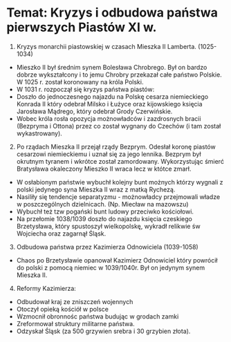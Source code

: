 # Temat: Kryzys i odbudowa państwa pierwszych Piastów XI w.
1. Kryzys monarchii piastowskiej w czasach Mieszka II Lamberta. (1025-1034)
- Mieszko II był średnim synem Bolesława Chrobrego. Był on bardzo dobrze wykształcony i to jemu Chrobry przekazał całe państwo Polskie. W 1025 r. został koronowany na króla Polski.
- W 1031 r. rozpoczął się kryzys państwa piastów:
- Doszło do jednoczesnego najazdu na Polskę cesarza niemieckiego Konrada II który odebrał Milsko i Łużyce oraz kijowskiego księcia Jarosława Mądrego, który odebrał Grody Czerwińskie.
- Wobec króla rosła opozycja możnowładców i zazdrosnych bracii (Bezpryma i Ottona) przez co został wygnany do Czechów (i tam został wykastrowany).
2. Po rządach Mieszka II przejął rządy Bezprym. Odesłał koronę piastów cesarzowi niemieckiemu i uznał się za jego lennika. Bezprym był okrutnym tyranem i wkrótce został zamordowany. Wykorzystując śmierć Bratysława okaleczony Mieszko II wraca lecz w któtce zmarł.
- W osłabionym państwie wybuchł kolejny bunt możnych którzy wygnali z polski jedynego syna Mieszka II wraz z matką Rychezą.
- Nasiliły się tendencje separatyzmu - możnowładcy przejmowali władze w poszczególnych dzielnicach. (Np. Miecław na mazowszu)
- Wybuchł też tzw pogański bunt ludowy przeciwko kościołowi.
- Na przełomie 1038/1039 doszło do najazdu księcia czeskiego Brzetysława, który spustoszył wielkopolskę, wykradł relikwie św Wojciecha oraz zagarnął Śląsk.
3. Odbudowa państwa przez Kazimierza Odnowiciela (1039-1058)
- Chaos po Brzetysławie opanował Kazimierz Odnowiciel który powrócił do polski z pomocą niemiec w 1039/1040r. Był on jedynym synem Mieszka II.
4. Reformy Kazimierza:
- Odbudował kraj ze zniszczeń wojennych
- Otoczył opieką kościół w polsce
- Wzmocnił obronnośc państwa budując w grodach zamki
- Zreformował struktury militarne państwa.
- Odzyskał Śląsk (za 500 grzywien srebra i 30 grzybien złota).
